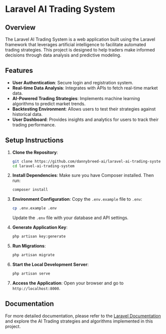 # Laravel AI Trading System

## Overview
The Laravel AI Trading System is a web application built using the Laravel framework that leverages artificial intelligence to facilitate automated trading strategies. This project is designed to help traders make informed decisions through data analysis and predictive modeling.

## Features
- **User Authentication**: Secure login and registration system.
- **Real-time Data Analysis**: Integrates with APIs to fetch real-time market data.
- **AI-Powered Trading Strategies**: Implements machine learning algorithms to predict market trends.
- **Backtesting Environment**: Allows users to test their strategies against historical data.
- **User Dashboard**: Provides insights and analytics for users to track their trading performance.

## Setup Instructions
1. **Clone the Repository**:
   ```bash
   git clone https://github.com/dannybreed-ai/laravel-ai-trading-system.git
   cd laravel-ai-trading-system
   ```

2. **Install Dependencies**:
   Make sure you have Composer installed. Then run:
   ```bash
   composer install
   ```

3. **Environment Configuration**:
   Copy the `.env.example` file to `.env`:
   ```bash
   cp .env.example .env
   ```
   Update the `.env` file with your database and API settings.

4. **Generate Application Key**:
   ```bash
   php artisan key:generate
   ```

5. **Run Migrations**:
   ```bash
   php artisan migrate
   ```

6. **Start the Local Development Server**:
   ```bash
   php artisan serve
   ```

7. **Access the Application**:
   Open your browser and go to `http://localhost:8000`.

## Documentation
For more detailed documentation, please refer to the [Laravel Documentation](https://laravel.com/docs) and explore the AI Trading strategies and algorithms implemented in this project.